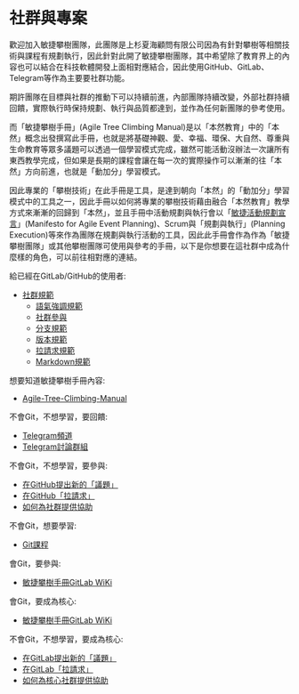 # 社群與專案
歡迎加入敏捷攀樹團隊，此團隊是上杉夏海顧問有限公司因為有針對攀樹等相關技術與課程有規劃執行，因此針對此開了敏捷攀樹團隊，其中希望除了教育界上的內容也可以結合在科技軟體開發上面相對應結合，因此使用GitHub、GitLab、Telegram等作為主要要社群功能。  

期許團隊在目標與社群的推動下可以持續前進，內部團隊持續改變，外部社群持續回饋，實際執行時保持規劃、執行與品質都達到，並作為任何新團隊的參考使用。  

而「敏捷攀樹手冊」(Agile Tree Climbing Manual)是以「本然教育」中的「本然」概念出發撰寫此手冊，也就是將基礎神觀、愛、幸福、環保、大自然、尊重與生命教育等眾多議題可以透過一個學習模式完成，雖然可能活動沒辦法一次讓所有東西教學完成，但如果是長期的課程會讓在每一次的實際操作可以漸漸的往「本然」方向前進，也就是「動加分」學習模式。  

因此專業的「攀樹技術」在此手冊是工具，是達到朝向「本然」的「動加分」學習模式中的工具之一，因此手冊以如何將專業的攀樹技術藉由融合「本然教育」教學方式來漸漸的回歸到「本然」，並且手冊中活動規劃與執行會以「[敏捷活動規劃宣言](https://github.com)」(Manifesto for Agile Event Planning)、Scrum與「規劃與執行」(Planning Execution)等來作為團隊在規劃與執行活動的工具，因此此手冊會作為作為「敏捷攀樹團隊」或其他攀樹團隊可使用與參考的手冊，以下是你想要在這社群中成為什麼樣的角色，可以前往相對應的連結。  

給已經在GitLab/GitHub的使用者:
- [社群規範](./社群規範/社群規範.md)
  - [語氣強調規範](./社群規範/語氣強調規範.md)
  - [社群參與](./社群規範/社群參與.md)
  - [分支規範](./社群規範/分支規範.md)
  - [版本規範](./社群規範/版本規範.md)
  - [拉請求規範](./社群規範/拉請求規範.md)
  - [Markdown規範](./社群規範/Markdown規範.md)

想要知道敏捷攀樹手冊內容:
- [Agile-Tree-Climbing-Manual](https://github.com/Agile-Tree-Climbing-Team/Agile-Tree-Climbing-Manual)

不會Git，不想學習，要回饋:  
- [Telegram頻道](https://t.me/AgileTreeClimbingTeam)
- [Telegram討論群組](https://t.me/joinchat/HX01ZldEKiAjwTv86M3jkw)

不會Git，不想學習，要參與:  
- [在GitHub提出新的「議題」]()  
- [在GitHub「拉請求」]()  
- [如何為社群提供協助]()  

不會Git，想要學習:  
- [Git課程](https://github.com/timmy61109/Git-Tutorial)  

會Git，要參與:  
- [敏捷攀樹手冊GitLab WiKi](https://gitlab.com/Uesugi-Summer-Sea/Agile-Tree-Climbing-Team/Agile-Tree-Climbing-Manual/wikis/home)

會Git，要成為核心:  
- [敏捷攀樹手冊GitLab WiKi](https://gitlab.com/Uesugi-Summer-Sea/Agile-Tree-Climbing-Team/Agile-Tree-Climbing-Manual/wikis/home)

不會Git，不想學習，要成為核心:  
- [在GitLab提出新的「議題」]()  
- [在GitLab「拉請求」]()  
- [如何為核心社群提供協助]()  
